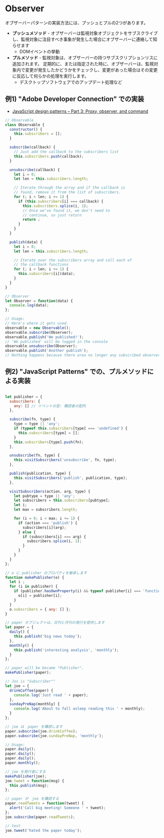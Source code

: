# Observer

オブザーバーパターンの実装方法には、プッシュとプルの2つがあります。 

- __プッシュメソッド__ - オブザーバーは監視対象オブジェクトをサブスクライブし、監視対象に注目すべき事象が発生した場合にオブザーバーに連絡して知らせます
  - DOMイベントの挙動
- __プルメソッド__ - 監視対象は、オブザーバーの持つサブスクリプションリスに追加されます。
定期的に、または指定された時に、オブザーバーは、監視対象内で変更が発生したかどうかをチェックし、変更があった場合はその変更に反応して何らかの処理を実行します。
  - デスクトップソフトウェアでのアップデート処理など

## 例1) "Adobe Developer Connection" での実装
- [JavaScript design patterns – Part 3: Proxy, observer, and command](http://www.adobe.com/jp/devnet/html5/articles/javascript-design-patterns-pt3-proxy-observer-command.html)

```js
// Observable
class Observable {
  constructor() {
    this.subscribers = [];
  }

  subscribe(callback) {
    // Just add the callback to the subscribers list
    this.subscribers.push(callback);
  }

  unsubscribe(callback) {
    let i = 0;
    let len = this.subscribers.length;

    // Iterate through the array and if the callback is 
    // found, remove it from the list of subscribers. 
    for (; i < len; i += 1) {
      if (this.subscribers[i] === callback) {
        this.subscribers.splice(i, 1);
        // Once we've found it, we don't need to 
        // continue, so just return 
        return ;
      }
    }
  }

  publish(data) {
    let i = 0;
    let len = this.subscribers.length;

    // Iterate over the subscribers array and call each of 
    // the callback functions 
    for (; i < len; i += 1) {
      this.subscribers[i](data);
    }
  }
}
```

```js
// Observer
let Observer = function(data) {
  console.log(data);
};

// Usage:
// Here's where it gets used.
observable = new Observable();
observable.subscribe(Observer);
observable.publish('We published!');
// 'We published' will be logged in the console 
observable.unsubscribe(Observer);
observable.publish('Another publish');
// Nothing happens because there area no longer any subscribed observers
```


## 例2) "JavaScript Patterns" での、プルメソッドによる実装

```js

let publisher = {
  subscribers: {
    any: [] // イベントの型: 購読者の配列
  },

  subscribe(fn, type) {
    type = type || 'any';
    if (typeof this.subscribers[type] === 'undefined') {
      this.subscribers[type] = [];
    }
    this.subscribers[type].push(fn);
  },

  unsubscribe(fn, type) {
    this.visitSubscribers('unsubscribe', fn, type);
  },

  publish(publication, type) {
    this.visitSubscribers('publish', publication, type);
  },

  visitSubscribers(action, arg, type) {
    let pubtype = type || 'any';
    let subscribers = this.subscribers[pubtype];
    let i;
    let max = subscribers.length;

    for (i = 0; i < max; i += 1) {
      if (action === 'publish') {
        subscribers[i](arg);
      } else {
        if (subscribers[i] === arg) {
          subscribers.splice(i, 1);
        }
      }
    }
  }
};

// o に publisher のプロパティを継承します
function makePublisher(o) {
  let i ;
  for (i in publisher) {
    if (publisher.hasOwnProperty(i) && typeof publisher[i] === 'function') {
      o[i] = publisher[i];
    }
  }
  o.subscribers = { any: [] };
}

// paper オブジェクトは、日刊と月刊の発行を提供します
let paper = {
  daily() {
    this.publish('big news today');
  },
  monthly() {
    this.publish('interesting analysis', 'monthly');
  }
};

// paper will be became "Publisher".
makePublisher(paper);

// Jos is "Subscriber"" 
let joe = {
  drinkCoffee(paper) {
    console.log('Just read ' + paper);
  },
  sundayPreNap(monthly) {
    console.log('About to fall asleep reading this ' + monthly);
  }
};

// joe は　paper を購読します
paper.subscribe(joe.drinkCoffee);
paper.subscribe(joe.sundayPreNap, 'monthly');

// Usage:
paper.daily();
paper.daily();
paper.daily();
paper.monthly();

// joe を発行者にする
makePublisher(joe);
joe.tweet = function(msg) {
  this.publish(msg);
};

// paper が　joe を購読する
paper.readTweets = function(tweet) {
  alert('Call big meeting! Someone ' + tweet); 
};
joe.subscribe(paper.readTweets);

// test
joe.tweet('hated the paper today');
```
